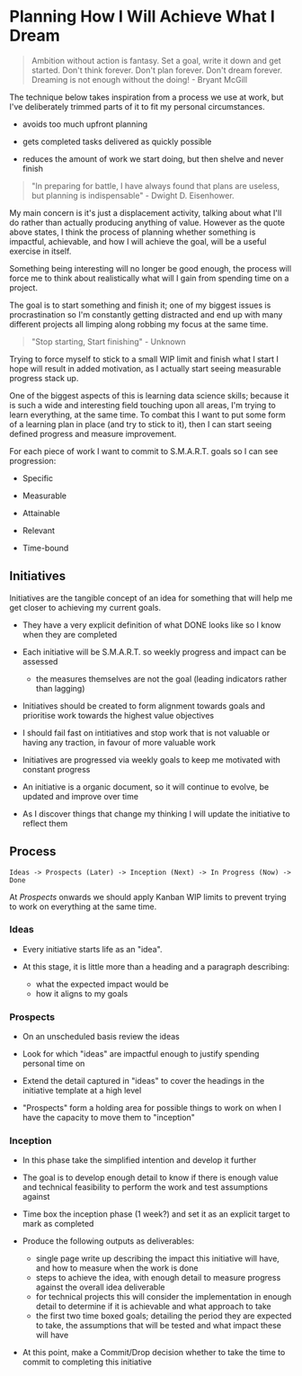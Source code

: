 # Planning How I Will Achieve What I Dream

> Ambition without action is fantasy. Set a goal, write it down and get started. Don't think forever. Don't plan forever. Don't dream forever. Dreaming is not enough without the doing! - Bryant McGill

The technique below takes inspiration from a process we use at work, but I've deliberately trimmed parts of it to fit my personal circumstances.

- avoids too much upfront planning

- gets completed tasks delivered as quickly possible

- reduces the amount of work we start doing, but then shelve and never finish

> "In preparing for battle, I have always found that plans are useless, but planning is indispensable" - Dwight D. Eisenhower.

My main concern is it's just a displacement activity, talking about what I'll do rather than actually producing anything of value. However as the quote above states, I think the process of planning whether something is impactful, achievable, and how I will achieve the goal, will be a useful exercise in itself.

Something being interesting will no longer be good enough, the process will force me to think about realistically what will I gain from spending time on a project.

The goal is to start something and finish it; one of my biggest issues is procrastination so I'm constantly getting distracted and end up with many different projects all limping along robbing my focus at the same time.

> "Stop starting, Start finishing" - Unknown

Trying to force myself to stick to a small WIP limit and finish what I start I hope will result in added motivation, as I actually start seeing measurable progress stack up.

One of the biggest aspects of this is learning data science skills; because it is such a wide and interesting field touching upon all areas, I'm trying to learn everything, at the same time. To combat this I want to put some form of a learning plan in place (and try to stick to it), then I can start seeing defined progress and measure improvement.

For each piece of work I want to commit to S.M.A.R.T. goals so I can see progression:

- Specific

- Measurable

- Attainable

- Relevant

- Time-bound

## Initiatives

Initiatives are the tangible concept of an idea for something that will help me get closer to achieving my current goals.

- They have a very explicit definition of what DONE looks like so I know when they are completed

- Each initiative will be S.M.A.R.T. so weekly progress and impact can be assessed
  - the measures themselves are not the goal (leading indicators rather than lagging)

- Initiatives should be created to form alignment towards goals and prioritise work towards the highest value objectives

- I should fail fast on intitiatives and stop work that is not valuable or having any traction, in favour of more valuable work

- Initiatives are progressed via weekly goals to keep me motivated with constant progress

- An initiative is a organic document, so it will continue to evolve, be updated and improve over time

- As I discover things that change my thinking I will update the initiative to reflect them

## Process

`Ideas -> Prospects (Later) -> Inception (Next) -> In Progress (Now) -> Done`

At *Prospects* onwards we should apply Kanban WIP limits to prevent trying to work on everything at the same time.

### Ideas

- Every initiative starts life as an "idea".

- At this stage, it is little more than a heading and a paragraph describing:
  - what the expected impact would be
  - how it aligns to my goals

### Prospects

- On an unscheduled basis review the ideas

- Look for which "ideas" are impactful enough to justify spending personal time on

- Extend the detail captured in "ideas" to cover the headings in the initiative template at a high level

- "Prospects" form a holding area for possible things to work on when I have the capacity to move them to "inception"

### Inception

- In this phase take the simplified intention and develop it further

- The goal is to develop enough detail to know if there is enough value and technical feasibility to perform the work and test assumptions against

- Time box the inception phase (1 week?) and set it as an explicit target to mark as completed

- Produce the following outputs as deliverables:
  - single page write up describing the impact this initiative will have, and how to measure when the work is done
  - steps to achieve the idea, with enough detail to measure progress against the overall idea deliverable
  - for technical projects this will consider the implementation in enough detail to determine if it is achievable and what approach to take
  - the first two time boxed goals; detailing the period they are expected to take, the assumptions that will be tested and what impact these will have

- At this point, make a Commit/Drop decision whether to take the time to commit to completing this initiative

